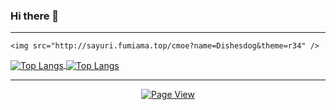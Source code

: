 ### Hi there 👋

<!--
**Dieshesdog/Dieshesdog** is a ✨ _special_ ✨ repository because its `README.md` (this file) appears on your GitHub profile.

Here are some ideas to get you started:

- 🔭 I’m currently working on ...
- 🌱 I’m currently learning ...
- 👯 I’m looking to collaborate on ...
- 🤔 I’m looking for help with ...
- 💬 Ask me about ...
- 📫 How to reach me: ...
- 😄 Pronouns: ...
- ⚡ Fun fact: ...
-->

---

<div>
  
    <img src="http://sayuri.fumiama.top/cmoe?name=Dishesdog&theme=r34" />
  
<a href="https://github.com/Dishesdog">
  <img align="center" alt="Top Langs" src="https://github-readme-stats-qniyov4vc-dishesdog.vercel.app/api?username=Dishesdog&show_icons=true&include_all_commits=true&count_private=true&theme=solarized-light" />
</a>

<a href="https://github.com/Dishesdog">
  <img align="center" alt="Top Langs" src="https://github-readme-stats.vercel.app/api/top-langs/?username=Dishesdog&layout=compact&langs_count=8&theme=solarized-light" />
</a>

---
<p align="center" >  
<a href="https://github.com/Dishesdog">
    <img align="center" alt="Page View" src="https://badges.toozhao.com/badges/01FGAZ5J37PNJW115GMYEGDASM/blue.svg" />
</a>
</p>
</div>
